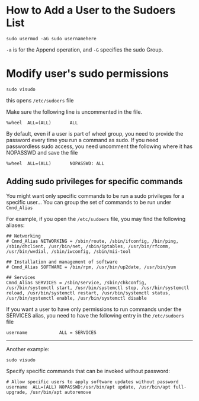 # How to Add a User to the Sudoers List

`sudo usermod -aG sudo usernamehere`

`-a` is for the Append operation, and `-G` specifies the sudo Group.

# Modify user's sudo permissions

`sudo visudo`

this opens `/etc/sudoers` file

Make sure the following line is uncommented in the file.

`%wheel  ALL=(ALL)       ALL`

By default, even if a user is part of wheel group, you need to provide the password every time you run a command as sudo. If you need passwordless sudo access, you need uncomment the following where it has NOPASSWD and save the file

`%wheel  ALL=(ALL)       NOPASSWD: ALL`

## Adding sudo privileges for specific commands

You might want only specific commands to be run a sudo privileges for a specific user... You can group the set of commands to be run under `Cmnd_Alias`

For example, if you open the `/etc/sudoers` file, you may find the following aliases:

```
## Networking
# Cmnd_Alias NETWORKING = /sbin/route, /sbin/ifconfig, /bin/ping, /sbin/dhclient, /usr/bin/net, /sbin/iptables, /usr/bin/rfcomm, /usr/bin/wvdial, /sbin/iwconfig, /sbin/mii-tool

## Installation and management of software
# Cmnd_Alias SOFTWARE = /bin/rpm, /usr/bin/up2date, /usr/bin/yum

## Services
Cmnd_Alias SERVICES = /sbin/service, /sbin/chkconfig, /usr/bin/systemctl start, /usr/bin/systemctl stop, /usr/bin/systemctl reload, /usr/bin/systemctl restart, /usr/bin/systemctl status, /usr/bin/systemctl enable, /usr/bin/systemctl disable
```

If you want a user to have only permissions to run commands under the SERVICES alias, you need to have the following entry in the `/etc/sudoers` file

`username            ALL = SERVICES`

---

Another example:

`sudo visudo`

Specify specific commands that can be invoked without password:

```
# Allow specific users to apply software updates without password
username  ALL=(ALL) NOPASSWD:/usr/bin/apt update, /usr/bin/apt full-upgrade, /usr/bin/apt autoremove
```
